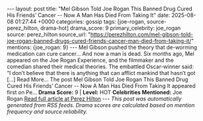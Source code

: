 --- layout: post title: "Mel Gibson Told Joe Rogan This Banned Drug Cured His Friends’ Cancer -- Now A Man Has Died From Taking It" date: 2025-08-08 01:27:44 +0000 categories: gossip tags: [joe-rogan, source-perez_hilton, drama-hot] drama_score: 9 primary_celebrity: joe_rogan source: perez_hilton source_url: "https://perezhilton.com/mel-gibson-told-joe-rogan-banned-drugs-cured-friends-cancer-man-died-from-taking-it/" mentions: {joe_rogan: 9} --- Mel Gibson pushed the theory that de-worming medication can cure cancer… And now a man is dead. Six months ago, Mel appeared on the Joe Rogan Experience, and the filmmaker and the comedian shared their medical theories. The embattled Oscar-winner said: “I don’t believe that there is anything that can afflict mankind that hasn’t got [...] Read More... The post Mel Gibson Told Joe Rogan This Banned Drug Cured His Friends’ Cancer -- Now A Man Has Died From Taking It appeared first on Pe... **Drama Score:** 9 | **Level:** HOT **Celebrities Mentioned:** Joe Rogan [Read full article at Perez Hilton](https://perezhilton.com/mel-gibson-told-joe-rogan-banned-drugs-cured-friends-cancer-man-died-from-taking-it/) --- *This post was automatically generated from RSS feeds. Drama scores are calculated based on mention frequency and source reliability.*